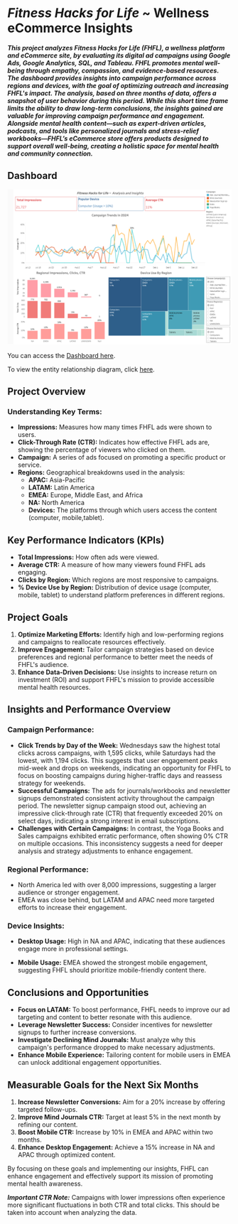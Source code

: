 # _Fitness Hacks for Life_ ~ Wellness eCommerce Insights

**_This project analyzes Fitness Hacks for Life (FHFL), a wellness platform and eCommerce site, by evaluating its digital ad campaigns using Google Ads, Google Analytics, SQL, and Tableau. FHFL promotes mental well-being through empathy, compassion, and evidence-based resources. The dashboard provides insights into campaign performance across regions and devices, with the goal of optimizing outreach and increasing FHFL's impact. The analysis, based on three months of data, offers a snapshot of user behavior during this period. While this short time frame limits the ability to draw long-term conclusions, the insights gained are valuable for improving campaign performance and engagement. Alongside mental health content—such as expert-driven articles, podcasts, and tools like personalized journals and stress-relief workbooks—FHFL’s eCommerce store offers products designed to support overall well-being, creating a holistic space for mental health and community connection._**

## Dashboard

![dashboard](images/FHFL_dashboard.png)

You can access the [Dashboard here](https://public.tableau.com/app/profile/z.w8482/viz/FHFL_Project/Dashboard1).

To view the entity relationship diagram, click [here](images/FHFL_ERD.png).

## Project Overview

### Understanding Key Terms:

- **Impressions:** Measures how many times FHFL ads were shown to users.
- **Click-Through Rate (CTR):** Indicates how effective FHFL ads are, showing the percentage of viewers who clicked on them.
- **Campaign:** A series of ads focused on promoting a specific product or service.
- **Regions:** Geographical breakdowns used in the analysis:
  - **APAC:** Asia-Pacific
  - **LATAM:** Latin America
  - **EMEA:** Europe, Middle East, and Africa
  - **NA:** North America
  - **Devices:** The platforms through which users access the content (computer, mobile,tablet).

## Key Performance Indicators (KPIs)
- **Total Impressions:** How often ads were viewed.
- **Average CTR:** A measure of how many viewers found FHFL ads engaging.
- **Clicks by Region:** Which regions are most responsive to campaigns.
- **% Device Use by Region:** Distribution of device usage (computer, mobile, tablet) to understand platform preferences in different regions.

## Project Goals
1. **Optimize Marketing Efforts:** Identify high and low-performing regions and campaigns to reallocate resources effectively.
2. **Improve Engagement:** Tailor campaign strategies based on device preferences and regional performance to better meet the needs of FHFL's audience.
3. **Enhance Data-Driven Decisions:** Use insights to increase return on investment (ROI) and support FHFL's mission to provide accessible mental health resources.

## Insights and Performance Overview 

### Campaign Performance:
- **Click Trends by Day of the Week:** Wednesdays saw the highest total clicks across campaigns, with 1,595 clicks, while Saturdays had the lowest, with 1,194 clicks. This suggests that user engagement peaks mid-week and drops on weekends, indicating an opportunity for FHFL to focus on boosting campaigns during higher-traffic days and reassess strategy for weekends.
- **Successful Campaigns:** The ads for journals/workbooks and newsletter signups demonstrated consistent activity throughout the campaign period. The newsletter signup campaign stood out, achieving an impressive click-through rate (CTR) that frequently exceeded 20% on select days, indicating a strong interest in email subscriptions.
- **Challenges with Certain Campaigns:** In contrast, the Yoga Books and Sales campaigns exhibited erratic performance, often showing 0% CTR on multiple occasions. This inconsistency suggests a need for deeper analysis and strategy adjustments to enhance engagement.
### Regional Performance:
- North America led with over 8,000 impressions, suggesting a larger audience or stronger engagement.
- EMEA was close behind, but LATAM and APAC need more targeted efforts to increase their engagement.
### Device Insights:
- **Desktop Usage:** High in NA and APAC, indicating that these audiences engage more in professional settings.
* **Mobile Usage:** EMEA showed the strongest mobile engagement, suggesting FHFL should prioritize mobile-friendly content there.

## Conclusions and Opportunities
- **Focus on LATAM:** To boost performance, FHFL needs to improve our ad targeting and content to better resonate with this audience.
- **Leverage Newsletter Success:** Consider incentives for newsletter signups to further increase conversions.
- **Investigate Declining Mind Journals:** Must analyze why this campaign's performance dropped to make necessary adjustments.
- **Enhance Mobile Experience:** Tailoring content for mobile users in EMEA can unlock additional engagement opportunities.

## Measurable Goals for the Next Six Months
1. **Increase Newsletter Conversions:** Aim for a 20% increase by offering targeted follow-ups.
2. **Improve Mind Journals CTR:** Target at least 5% in the next month by refining our content.
3. **Boost Mobile CTR:** Increase by 10% in EMEA and APAC within two months.
4. **Enhance Desktop Engagement:** Achieve a 15% increase in NA and APAC through optimized content.

By focusing on these goals and implementing our insights, FHFL can enhance engagement and effectively support its mission of promoting mental health awareness.


_**Important CTR Note:**_ Campaigns with lower impressions often experience more significant fluctuations in both CTR and total clicks. This should be taken into account when analyzing the data.







